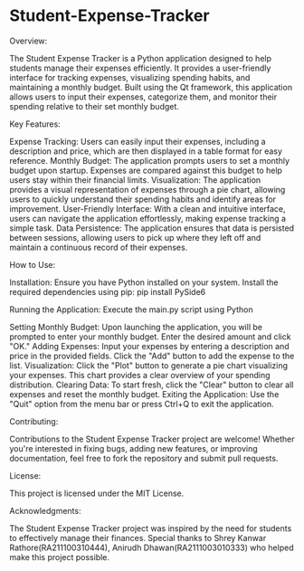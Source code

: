 # Student-Expense-Tracker

Overview:

The Student Expense Tracker is a Python application designed to help students manage their expenses efficiently. It provides a user-friendly interface for tracking expenses, visualizing spending habits, and maintaining a monthly budget. Built using the Qt framework, this application allows users to input their expenses, categorize them, and monitor their spending relative to their set monthly budget.


Key Features:

Expense Tracking: Users can easily input their expenses, including a description and price, which are then displayed in a table format for easy reference.
Monthly Budget: The application prompts users to set a monthly budget upon startup. Expenses are compared against this budget to help users stay within their financial limits.
Visualization: The application provides a visual representation of expenses through a pie chart, allowing users to quickly understand their spending habits and identify areas for improvement.
User-Friendly Interface: With a clean and intuitive interface, users can navigate the application effortlessly, making expense tracking a simple task.
Data Persistence: The application ensures that data is persisted between sessions, allowing users to pick up where they left off and maintain a continuous record of their expenses.


How to Use:

Installation: Ensure you have Python installed on your system. Install the required dependencies using pip:
pip install PySide6

Running the Application: Execute the main.py script using Python

Setting Monthly Budget: Upon launching the application, you will be prompted to enter your monthly budget. Enter the desired amount and click "OK."
Adding Expenses: Input your expenses by entering a description and price in the provided fields. Click the "Add" button to add the expense to the list.
Visualization: Click the "Plot" button to generate a pie chart visualizing your expenses. This chart provides a clear overview of your spending distribution.
Clearing Data: To start fresh, click the "Clear" button to clear all expenses and reset the monthly budget.
Exiting the Application: Use the "Quit" option from the menu bar or press Ctrl+Q to exit the application.


Contributing:

Contributions to the Student Expense Tracker project are welcome! Whether you're interested in fixing bugs, adding new features, or improving documentation, feel free to fork the repository and submit pull requests.


License:

This project is licensed under the MIT License.


Acknowledgments:

The Student Expense Tracker project was inspired by the need for students to effectively manage their finances. Special thanks to Shrey Kanwar Rathore(RA211100310444), Anirudh Dhawan(RA2111003010333) who helped make this project possible.
